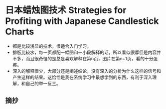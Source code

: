 # 日本蜡烛图技术 Strategies for Profiting with Japanese Candlestick Charts

- 都是比较浅显的技术，很适合入门学习。
- 排版比较水，每一页都配一幅图和一小段解释的话，所以看似很厚但是内容并不多，而且很奇怪的是总是喜欢解释在第n页，图片在第n+1页，看的十分蛋疼。
- 深入的解释很少，大部分还是阐述结论，没有深入的分析为什么这样的信号和产生这样的结果。这恰恰是我在系统学习中最想学到的东西，有利于深入理解，和自己的举一反三。

## 摘抄 
